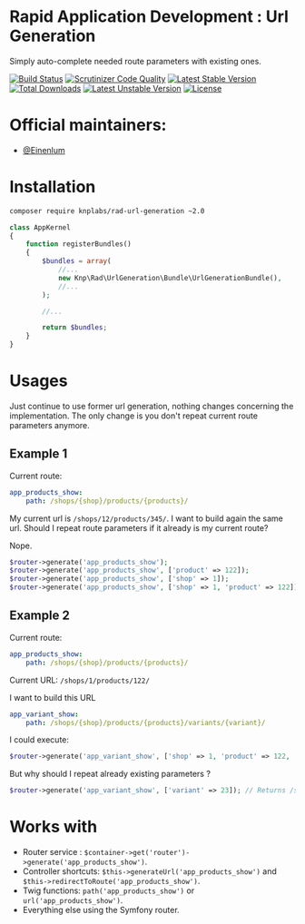 Rapid Application Development : Url Generation
==============================================
Simply auto-complete needed route parameters with existing ones.

[![Build Status](https://travis-ci.org/KnpLabs/rad-url-generation.svg)](https://travis-ci.org/KnpLabs/rad-url-generation)
[![Scrutinizer Code Quality](https://scrutinizer-ci.com/g/KnpLabs/rad-url-generation/badges/quality-score.png?b=master)](https://scrutinizer-ci.com/g/KnpLabs/rad-url-generation/?branch=master)
[![Latest Stable Version](https://poser.pugx.org/knplabs/rad-url-generation/v/stable.svg)](https://packagist.org/packages/knplabs/rad-url-generation) [![Total Downloads](https://poser.pugx.org/knplabs/rad-url-generation/downloads.svg)](https://packagist.org/packages/knplabs/rad-url-generation) [![Latest Unstable Version](https://poser.pugx.org/knplabs/rad-url-generation/v/unstable.svg)](https://packagist.org/packages/knplabs/rad-url-generation) [![License](https://poser.pugx.org/knplabs/rad-url-generation/license.svg)](https://packagist.org/packages/knplabs/rad-url-generation)

# Official maintainers:

* [@Einenlum](https://github.com/Einenlum)

# Installation

```bash
composer require knplabs/rad-url-generation ~2.0
```

```php
class AppKernel
{
    function registerBundles()
    {
        $bundles = array(
            //...
            new Knp\Rad\UrlGeneration\Bundle\UrlGenerationBundle(),
            //...
        );

        //...

        return $bundles;
    }
}
```

# Usages

Just continue to use former url generation, nothing changes concerning the implementation. The only change is you don't repeat current route parameters anymore.

## Example 1

Current route:
```yml
app_products_show:
    path: /shops/{shop}/products/{products}/
```

My current url is `/shops/12/products/345/`. I want to build again the same url. Should I repeat route parameters if it already is my current route?

Nope.
```php
$router->generate('app_products_show');                                  // Returns /shops/12/products/345/
$router->generate('app_products_show', ['product' => 122]);              // Returns /shops/12/products/122/
$router->generate('app_products_show', ['shop' => 1]);                   // Returns /shops/1/products/345/
$router->generate('app_products_show', ['shop' => 1, 'product' => 122]); // Returns /shops/1/products/122/
```

## Example 2

Current route:
```yml
app_products_show:
    path: /shops/{shop}/products/{products}/
```
Current URL: `/shops/1/products/122/`

I want to build this URL
```yml
app_variant_show:
    path: /shops/{shop}/products/{products}/variants/{variant}/
```

I could execute:
```php
$router->generate('app_variant_show', ['shop' => 1, 'product' => 122, 'variant' => 23]); // Returns /shops/1/products/122/variants/23/
```

But why should I repeat already existing parameters ?
```php
$router->generate('app_variant_show', ['variant' => 23]); // Returns /shops/1/products/122/variants/23/
```

# Works with

- Router service : `$container->get('router')->generate('app_products_show')`.
- Controller shortcuts: `$this->generateUrl('app_products_show')` and `$this->redirectToRoute('app_products_show')`.
- Twig functions: `path('app_products_show')` or `url('app_products_show')`.
- Everything else using the Symfony router.
